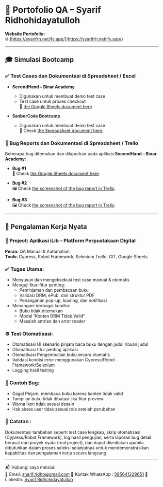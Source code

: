 # 📄 Portofolio QA – Syarif Ridhohidayatulloh

**Website Portofolio:**  
🌐 [https://syarifrh.netlify.app/](https://syarifrh.netlify.app/)

---

## 🎓 Simulasi Bootcamp

### ✅ Test Cases dan Dokumentasi di Spreadsheet / Excel

- **SecondHand – Binar Academy**
  - Digunakan untuk membuat demo test case
  - Test case untuk proses checkout  
    🔗 [the Google Sheets document here](https://docs.google.com/spreadsheets/d/1ZskIU0SnobOZK0ksaNNMn3jruSHSLnw8jZW-YjPs_oA/edit?usp=sharing)

- **SanberCode Bootcamp**
  - Digunakan untuk membuat demo test case  
    🔗 Check [the Spreadsheet document here](https://docs.google.com/spreadsheets/d/1ndPUBLFhdzFVT5V11oTSAxzFqxheNPLX/edit?usp=sharing&ouid=104832220886143347113&rtpof=true&sd=true).

### 🐞 Bug Reports dan Dokumentasi di Spreadsheet / Trello

Beberapa bug ditemukan dan dilaporkan pada aplikasi **SecondHand – Binar Academy**:

- **Bug #1**  
  🔗 Check [the Google Sheets document here](https://docs.google.com/document/d/1BLrjtr09s3xarsJMiZADiq61Cl-AIJls8Li8MOYDJNI/edit?usp=sharing).

- **Bug #2**  
  🖼️ Check [the screenshot of the bug report in Trello](https://photos.app.goo.gl/yvf32S2S4aMLpA4MA).

- **Bug #3**  
  🖼️ Check [the screenshot of the bug report in Trello](https://photos.app.goo.gl/bnPi9SiZdWsTh5tv6).

---

## 💼 Pengalaman Kerja Nyata

### 📌 Project: Aplikasi iLib – Platform Perpustakaan Digital  
**Peran:** QA Manual & Automation  
**Tools:** Cypress, Robot Framework, Selenium Trello, GIT, Google Sheets

### ✅ Tugas Utama:
- Menyusun dan mengeksekusi test case manual & otomatis
- Menguji fitur-fitur penting:
  - Peminjaman dan pembacaan buku
  - Validasi DRM, ePub, dan struktur PDF
  - Penanganan pop-up, loading, dan notifikasi
- Menangani berbagai kondisi:
  - Buku tidak ditemukan
  - Modal “Konten DRM Tidak Valid”
  - Masalah antrian dan error reader

### ⚙️ Test Otomatisasi:
- Otomatisasi UI skenario pinjam baca buku dengan judul ribuan judul
- Otomatisasi fitur penting aplikasi
- Otomatisasi Pengembalian buku secara otomatis
- Validasi kondisi error menggunakan Cypress/Robot Framework/Selenium
- Logging hasil testing

### 🐞 Contoh Bug:
- Gagal Pinjam, membaca buku karena konten tidak valid
- Tampilan buku tidak dibatasi jika fitur preview
- Warna ikon tidak sesuai desain
- Hak akses user tidak sesuai role setelah perubahan

### 📌 Catatan :

Dokumentasi tambahan seperti test case lengkap, skrip otomatisasi (Cypress/Robot Framework), log hasil pengujian, serta laporan bug detail berasal dari proyek nyata (real project), dan dapat disediakan apabila dibutuhkan dalam proses seleksi selanjutnya untuk mendemonstrasikan kapabilitas dan pengalaman kerja secara langsung.


---

📬 Hubungi saya melalui:  
📧 Email: sharif.ridho@gmail.com
💼 Kontak WhatsApp : [085641229651](http://wa.me/6285641229651)
💼 LinkedIn: [Syarif Ridhohidayatulloh](https://www.linkedin.com/in/syarif-ridhohidayatulloh/)
